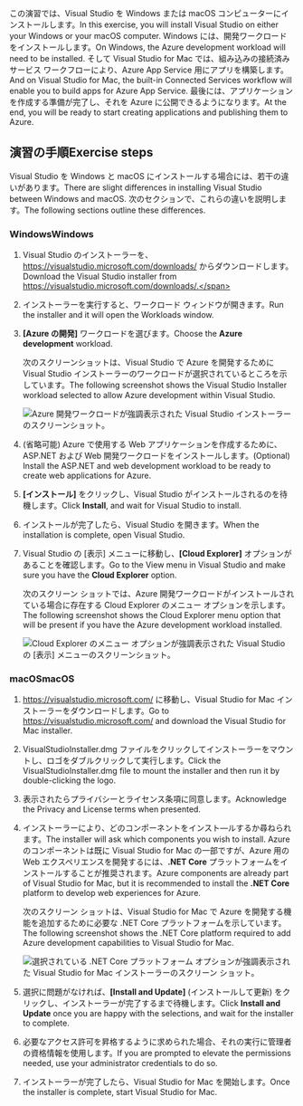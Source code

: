 <span data-ttu-id="01041-101">この演習では、Visual Studio を Windows または macOS コンピューターにインストールします。</span><span class="sxs-lookup"><span data-stu-id="01041-101">In this exercise, you will install Visual Studio on either your Windows or your macOS computer.</span></span> <span data-ttu-id="01041-102">Windows には、開発ワークロードをインストールします。</span><span class="sxs-lookup"><span data-stu-id="01041-102">On Windows, the Azure development workload will need to be installed.</span></span> <span data-ttu-id="01041-103">そして Visual Studio for Mac では、組み込みの接続済みサービス ワークフローにより、Azure App Service 用にアプリを構築します。</span><span class="sxs-lookup"><span data-stu-id="01041-103">And on Visual Studio for Mac, the built-in Connected Services workflow will enable you to build apps for Azure App Service.</span></span> <span data-ttu-id="01041-104">最後には、アプリケーションを作成する準備が完了し、それを Azure に公開できるようになります。</span><span class="sxs-lookup"><span data-stu-id="01041-104">At the end, you will be ready to start creating applications and publishing them to Azure.</span></span>

## <a name="exercise-steps"></a><span data-ttu-id="01041-105">演習の手順</span><span class="sxs-lookup"><span data-stu-id="01041-105">Exercise steps</span></span>

<span data-ttu-id="01041-106">Visual Studio を Windows と macOS にインストールする場合には、若干の違いがあります。</span><span class="sxs-lookup"><span data-stu-id="01041-106">There are slight differences in installing Visual Studio between Windows and macOS.</span></span> <span data-ttu-id="01041-107">次のセクションで、これらの違いを説明します。</span><span class="sxs-lookup"><span data-stu-id="01041-107">The following sections outline these differences.</span></span>

### <a name="windows"></a><span data-ttu-id="01041-108">Windows</span><span class="sxs-lookup"><span data-stu-id="01041-108">Windows</span></span>

1. <span data-ttu-id="01041-109">Visual Studio のインストーラーを、 https://visualstudio.microsoft.com/downloads/ からダウンロードします。</span><span class="sxs-lookup"><span data-stu-id="01041-109">Download the Visual Studio installer from https://visualstudio.microsoft.com/downloads/.</span></span>

1. <span data-ttu-id="01041-110">インストーラーを実行すると、ワークロード ウィンドウが開きます。</span><span class="sxs-lookup"><span data-stu-id="01041-110">Run the installer and it will open the Workloads window.</span></span>

1. <span data-ttu-id="01041-111">**[Azure の開発]** ワークロードを選びます。</span><span class="sxs-lookup"><span data-stu-id="01041-111">Choose the **Azure development** workload.</span></span>

    <span data-ttu-id="01041-112">次のスクリーンショットは、Visual Studio で Azure を開発するために Visual Studio インストーラーのワークロードが選択されているところを示しています。</span><span class="sxs-lookup"><span data-stu-id="01041-112">The following screenshot shows the Visual Studio Installer workload selected to allow Azure development within Visual Studio.</span></span>

    ![Azure 開発ワークロードが強調表示された Visual Studio インストーラーのスクリーンショット。](../media/5-select-azure-workload.png)

1. <span data-ttu-id="01041-114">(省略可能) Azure で使用する Web アプリケーションを作成するために、ASP.NET および Web 開発ワークロードをインストールします。</span><span class="sxs-lookup"><span data-stu-id="01041-114">(Optional) Install the ASP.NET and web development workload to be ready to create web applications for Azure.</span></span>

1. <span data-ttu-id="01041-115">**[インストール]** をクリックし、Visual Studio がインストールされるのを待機します。</span><span class="sxs-lookup"><span data-stu-id="01041-115">Click **Install**, and wait for Visual Studio to install.</span></span>

1. <span data-ttu-id="01041-116">インストールが完了したら、Visual Studio を開きます。</span><span class="sxs-lookup"><span data-stu-id="01041-116">When the installation is complete, open Visual Studio.</span></span>

1. <span data-ttu-id="01041-117">Visual Studio の [表示] メニューに移動し、**[Cloud Explorer]** オプションがあることを確認します。</span><span class="sxs-lookup"><span data-stu-id="01041-117">Go to the View menu in Visual Studio and make sure you have the **Cloud Explorer** option.</span></span>

    <span data-ttu-id="01041-118">次のスクリーン ショットでは、Azure 開発ワークロードがインストールされている場合に存在する Cloud Explorer のメニュー オプションを示します。</span><span class="sxs-lookup"><span data-stu-id="01041-118">The following screenshot shows the Cloud Explorer menu option that will be present if you have the Azure development workload installed.</span></span>

    ![Cloud Explorer のメニュー オプションが強調表示された Visual Studio の [表示] メニューのスクリーンショット。](../media/5-verify-cloud-explorer.png)

### <a name="macos"></a><span data-ttu-id="01041-120">macOS</span><span class="sxs-lookup"><span data-stu-id="01041-120">macOS</span></span>

1. <span data-ttu-id="01041-121">https://visualstudio.microsoft.com/ に移動し、Visual Studio for Mac インストーラーをダウンロードします。</span><span class="sxs-lookup"><span data-stu-id="01041-121">Go to https://visualstudio.microsoft.com/ and download the Visual Studio for Mac installer.</span></span>

1. <span data-ttu-id="01041-122">VisualStudioInstaller.dmg ファイルをクリックしてインストーラーをマウントし、ロゴをダブルクリックして実行します。</span><span class="sxs-lookup"><span data-stu-id="01041-122">Click the VisualStudioInstaller.dmg file to mount the installer and then run it by double-clicking the logo.</span></span>

1. <span data-ttu-id="01041-123">表示されたらプライバシーとライセンス条項に同意します。</span><span class="sxs-lookup"><span data-stu-id="01041-123">Acknowledge the Privacy and License terms when presented.</span></span>

1. <span data-ttu-id="01041-124">インストーラーにより、どのコンポーネントをインスト―ルするか尋ねられます。</span><span class="sxs-lookup"><span data-stu-id="01041-124">The installer will ask which components you wish to install.</span></span> <span data-ttu-id="01041-125">Azure のコンポーネントは既に Visual Studio for Mac の一部ですが、Azure 用の Web エクスペリエンスを開発するには、**.NET Core** プラットフォームをインストールすることが推奨されます。</span><span class="sxs-lookup"><span data-stu-id="01041-125">Azure components are already part of Visual Studio for Mac, but it is recommended to install the **.NET Core** platform to develop web experiences for Azure.</span></span>

    <span data-ttu-id="01041-126">次のスクリーン ショットは、Visual Studio for Mac で Azure を開発する機能を追加するために必要な .NET Core プラットフォームを示しています。</span><span class="sxs-lookup"><span data-stu-id="01041-126">The following screenshot shows the .NET Core platform required to add Azure development capabilities to Visual Studio for Mac.</span></span>

    ![選択されている .NET Core プラットフォーム オプションが強調表示された Visual Studio for Mac インストーラーのスクリーン ショット。](../media/5-vsmac-install-net-core.png)

1. <span data-ttu-id="01041-128">選択に問題がなければ、**[Install and Update]** \(インストールして更新\) をクリックし、インストーラーが完了するまで待機します。</span><span class="sxs-lookup"><span data-stu-id="01041-128">Click **Install and Update** once you are happy with the selections, and wait for the installer to complete.</span></span>

1. <span data-ttu-id="01041-129">必要なアクセス許可を昇格するように求められた場合、それの実行に管理者の資格情報を使用します。</span><span class="sxs-lookup"><span data-stu-id="01041-129">If you are prompted to elevate the permissions needed, use your administrator credentials to do so.</span></span>

1. <span data-ttu-id="01041-130">インストーラーが完了したら、Visual Studio for Mac を開始します。</span><span class="sxs-lookup"><span data-stu-id="01041-130">Once the installer is complete, start Visual Studio for Mac.</span></span>
